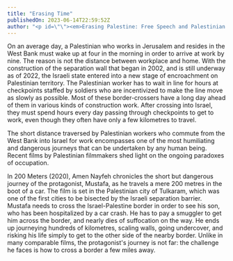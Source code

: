 ```yaml
---
title: "Erasing Time"
publishedOn: 2023-06-14T22:59:52Z
author: "<p id=\"\"><em>Erasing Palestine: Free Speech and Palestinian Freedom</em> by Rebecca Ruth Gould</p><p></p>"
---
```


On an average day, a Palestinian who works in Jerusalem and resides in the West Bank must wake up at four in the morning in order to arrive at work by nine. The reason is not the distance between workplace and home. With the construction of the separation wall that began in 2002, and is still underway as of 2022, the Israeli state entered into a new stage of encroachment on Palestinian territory. The Palestinian worker has to wait in line for hours at checkpoints staffed by soldiers who are incentivized to make the line move as slowly as possible. Most of these border-crossers have a long day ahead of them in various kinds of construction work. After crossing into Israel, they must spend hours every day passing through checkpoints to get to work, even though they often have only a few kilometres to travel.

The short distance traversed by Palestinian workers who commute from the West Bank into Israel for work encompasses one of the most humiliating and dangerous journeys that can be undertaken by any human being. Recent films by Palestinian filmmakers shed light on the ongoing paradoxes of occupation.

In 200 Meters (2020), Amen Nayfeh chronicles the short but dangerous journey of the protagonist, Mustafa, as he travels a mere 200 metres in the boot of a car. The film is set in the Palestinian city of Tulkaram, which was one of the first cities to be bisected by the Israeli separation barrier. Mustafa needs to cross the Israel-Palestine border in order to see his son, who has been hospitalized by a car crash. He has to pay a smuggler to get him across the border, and nearly dies of suffocation on the way. He ends up journeying hundreds of kilometres, scaling walls, going undercover, and risking his life simply to get to the other side of the nearby border. Unlike in many comparable films, the protagonist's journey is not far: the challenge he faces is how to cross a border a few miles away.
